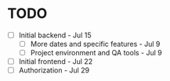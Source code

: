 # TODO

- [ ] Initial backend - Jul 15
  - [ ] More dates and specific features - Jul 9
  - [ ] Project environment and QA tools - Jul 9
- [ ] Initial frontend - Jul 22
- [ ] Authorization - Jul 29
